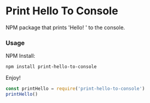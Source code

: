 # Print Hello To Console
NPM package that prints 'Hello! ' to the console.

### Usage

NPM Install:
```
npm install print-hello-to-console
```

Enjoy!
```javascript
const printHello = require('print-hello-to-console')
printHello()
```

